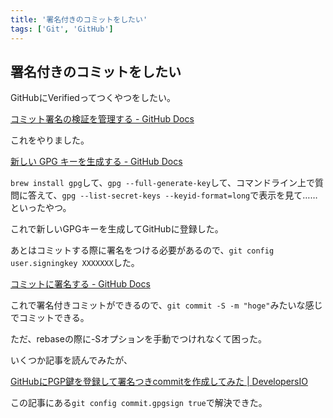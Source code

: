 ```yaml
---
title: '署名付きのコミットをしたい'
tags: ['Git', 'GitHub']
---
```


## 署名付きのコミットをしたい

GitHubにVerifiedってつくやつをしたい。

[コミット署名の検証を管理する \- GitHub Docs](https://docs.github.com/ja/authentication/managing-commit-signature-verification)

これをやりました。

[新しい GPG キーを生成する \- GitHub Docs](https://docs.github.com/ja/authentication/managing-commit-signature-verification/generating-a-new-gpg-key)

`brew install gpg`して、`gpg --full-generate-key`して、コマンドライン上で質問に答えて、`gpg --list-secret-keys --keyid-format=long`で表示を見て……といったやつ。

これで新しいGPGキーを生成してGitHubに登録した。

あとはコミットする際に署名をつける必要があるので、`git config user.signingkey XXXXXXX`した。

[コミットに署名する \- GitHub Docs](https://docs.github.com/ja/authentication/managing-commit-signature-verification/signing-commits)

これで署名付きコミットができるので、`git commit -S -m "hoge"`みたいな感じでコミットできる。

ただ、rebaseの際に-Sオプションを手動でつけれなくて困った。

いくつか記事を読んでみたが、

[GitHubにPGP鍵を登録して署名つきcommitを作成してみた \| DevelopersIO](https://dev.classmethod.jp/articles/github-pgp-singed-commit-mac/)

この記事にある`git config commit.gpgsign true`で解決できた。
